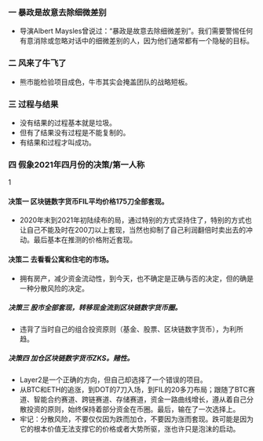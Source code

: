 ### 一 暴政是故意去除细微差别
- 导演Albert Maysles曾说过：“暴政是故意去除细微差别”。我们需要警惕任何有意消除或忽略对话中的细微差别的人，因为他们通常都有一个隐秘的目标。

### 二 风来了牛飞了
- 熊市能检验项目成色，牛市其实会掩盖团队的战略短板。

### 三 过程与结果
- 没有结果的过程基本就是垃圾。
- 但有了结果没有过程是不能复制的。
- 有结果和过程才叫成功。

### 四 假象2021年四月份的决策/第一人称
1
#### 决策一 区块链数字货币FIL平均价格175刀全部套现。
- 2020年末到2021年初陆续布的局，通过特别的方式坚持住了，特别的方式也让自己不能及时在200刀以上套现，当然也抑制了自己利润翻倍时卖出去的冲动。最后基本在推测的价格附近套现。
#### 决策二 去看看公寓和住宅的市场。
- 拥有房产，减少资金流动性，到今天，也不确定是正确与否的决定，但的确是一种分散风险的决定。
##### 决策三 股市全部套现，转移现金流到区块链数字货币圈。
 - 违背了当时自己的组合投资原则（基金、股票、区块链数字货币），为利所趋。
##### 决策四 加仓区块链数字货币ZKS。赌性。
- Layer2是一个正确的方向，但自己却选择了一个错误的项目。
- 从BTC和ETH的追涨，到DOT的7刀入场，到FIL的20多刀布局；跟随了BTC赛道、智能合约赛道、跨链赛道、存储赛道，资金一路曲线增长，遵从着自己分散投资的原则，始终保持着部分资金在币圈。最后，输在了一次选择上。
- 牢记：分散风险，不要仅仅因为跌而加仓，不要因为涨而套现。跌可能是因为它的根本价值无法支撑它的价格或者大势所驱，涨也许只是泡沫的启动。
